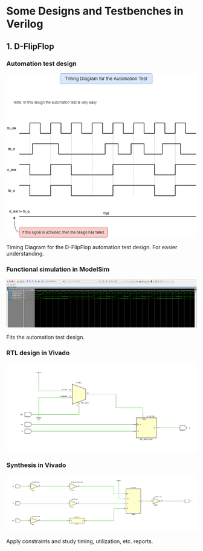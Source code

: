# Some Designs and Testbenches in Verilog

## 1. D-FlipFlop

### Automation test design

![Figure 1](https://github.com/AndresCasasola/fpga/raw/master/resources/images/codes_verilog/d_flipflop/d_flipflop_timing_diagram.png "Figure 1")

Timing Diagram for the D-FlipFlop automation test design. For easier understanding.

### Functional simulation in ModelSim

![Figure 2](https://github.com/AndresCasasola/fpga/raw/master/resources/images/codes_verilog/d_flipflop/d_flipflop_modelsim.png "Figure 2")

Fits the automation test design.

### RTL design in Vivado

![Figure 3](https://github.com/AndresCasasola/fpga/raw/master/resources/images/codes_verilog/d_flipflop/d_flipflop_rtl.png "Figure 3")

### Synthesis in Vivado

![Figure 4](https://github.com/AndresCasasola/fpga/raw/master/resources/images/codes_verilog/d_flipflop/d_flipflop_synthesis.png "Figure 4")

Apply constraints and study timing, utilization, etc. reports.


<!-- ## 2. 4bit Free Running Up Counter -->
